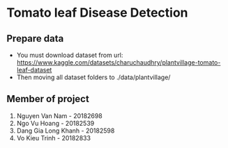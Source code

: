# Tomato leaf Disease Detection

## Prepare data
* You must download dataset from url: https://www.kaggle.com/datasets/charuchaudhry/plantvillage-tomato-leaf-dataset
* Then moving all dataset folders to ./data/plantvillage/

## Member of project
1. Nguyen Van Nam - 20182698
2. Ngo Vu Hoang - 20182539
3. Dang Gia Long Khanh - 20182598
4. Vo Kieu Trinh - 20182833
